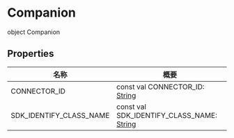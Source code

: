 # Companion

object Companion

## Properties

| 名称                    | 概要                                                                                                                |
| ----------------------- | ------------------------------------------------------------------------------------------------------------------- |
| CONNECTOR_ID            | const val CONNECTOR_ID: [String](https://kotlinlang.org/api/latest/jvm/stdlib/kotlin/-string/index.html)            |
| SDK_IDENTIFY_CLASS_NAME | const val SDK_IDENTIFY_CLASS_NAME: [String](https://kotlinlang.org/api/latest/jvm/stdlib/kotlin/-string/index.html) |
